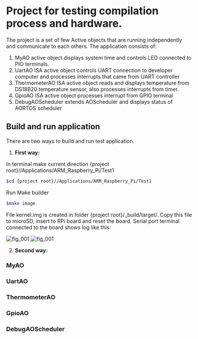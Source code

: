 # Project for testing compilation process and hardware.

The project is a set of few Active objects that are running independently and communicate to each others.
The application consists of:
1. MyAO active object displays system time and controls LED connected to PIO terminals.
2. UartAO ISA active object controls UART connection to developer computer and processes interrupts that came from UART controller
3. ThermometerAO ISA active object reads and displays temperature from DS18B20 temperature sensor, also processes interrupts from timer.
4. GpioAO ISA active object processes interrupt from GPIO terminal
5. DebugAOScheduler extends AOScheduler and displays status of AORTOS scheduler

## Build and run application
There are two ways to build and run test application.

1. **First way:**

In terminal make current direction {project root}//Applications/ARM_Raspberry_Pi/Test1

 ```bash
 $cd {project root}//Applications/ARM_Raspberry_Pi/Test1
 ```
 Run Make builder

 ```bash
 $make image
 ```
 File kernel.img is created in folder {project root}/_build/target/. Copy this file to microSD, insert to RPi board and reset the board. Serial port terminal connected to the board shows log like this:
 
 ![fig_001](../../../docs/figures/fig_001.jpg)
 ![fig_001](fig_001.jpg)

2. **Second way:**

### MyAO

### UartAO

### ThermometerAO

### GpioAO

### DebugAOScheduler